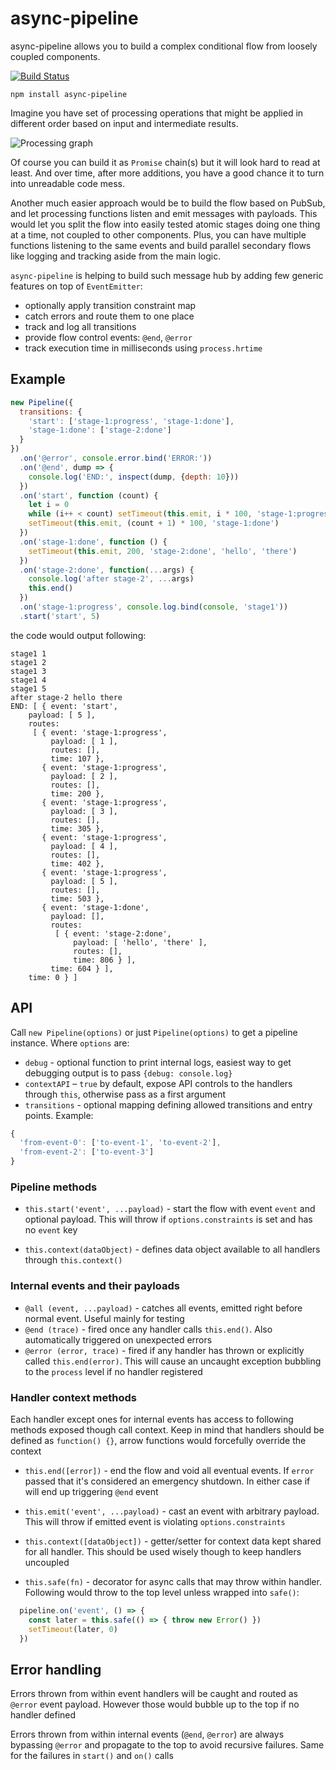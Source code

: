 # async-pipeline

async-pipeline allows you to build a complex conditional flow from loosely coupled components.

[![Build Status](https://travis-ci.org/yavorskiy/async-pipeline.svg?branch=master)](https://travis-ci.org/yavorskiy/async-pipeline)

```
npm install async-pipeline
```

Imagine you have set of processing operations that might be applied in different order based on input and intermediate results.

![Processing graph](https://cdn.rawgit.com/yavorskiy/async-pipeline/04a50bbe/docs/graph.svg)

Of course you can build it as `Promise` chain(s) but it will look hard to read at least. And over time, after more additions, you have a good chance it to turn into unreadable code mess.

Another much easier approach would be to build the flow based on PubSub, and let processing functions listen and emit messages with payloads. This would let you split the flow into easily tested atomic stages doing one thing at a time, not coupled to other components. Plus, you can have multiple functions listening to the same events and build parallel secondary flows like logging and tracking aside from the main logic.

`async-pipeline` is helping to build such message hub by adding few generic features on top of `EventEmitter`:

- optionally apply transition constraint map
- catch errors and route them to one place
- track and log all transitions
- provide flow control events: `@end`, `@error`
- track execution time in milliseconds using `process.hrtime`

## Example

```js
new Pipeline({
  transitions: {
    'start': ['stage-1:progress', 'stage-1:done'],
    'stage-1:done': ['stage-2:done']
  }
})
  .on('@error', console.error.bind('ERROR:'))
  .on('@end', dump => {
    console.log('END:', inspect(dump, {depth: 10}))
  })
  .on('start', function (count) {
    let i = 0
    while (i++ < count) setTimeout(this.emit, i * 100, 'stage-1:progress', i)
    setTimeout(this.emit, (count + 1) * 100, 'stage-1:done')
  })
  .on('stage-1:done', function () {
    setTimeout(this.emit, 200, 'stage-2:done', 'hello', 'there')
  })
  .on('stage-2:done', function(...args) {
    console.log('after stage-2', ...args)
    this.end()
  })
  .on('stage-1:progress', console.log.bind(console, 'stage1'))
  .start('start', 5)
```

the code would output following:

```
stage1 1
stage1 2
stage1 3
stage1 4
stage1 5
after stage-2 hello there
END: [ { event: 'start',
    payload: [ 5 ],
    routes:
     [ { event: 'stage-1:progress',
         payload: [ 1 ],
         routes: [],
         time: 107 },
       { event: 'stage-1:progress',
         payload: [ 2 ],
         routes: [],
         time: 200 },
       { event: 'stage-1:progress',
         payload: [ 3 ],
         routes: [],
         time: 305 },
       { event: 'stage-1:progress',
         payload: [ 4 ],
         routes: [],
         time: 402 },
       { event: 'stage-1:progress',
         payload: [ 5 ],
         routes: [],
         time: 503 },
       { event: 'stage-1:done',
         payload: [],
         routes:
          [ { event: 'stage-2:done',
              payload: [ 'hello', 'there' ],
              routes: [],
              time: 806 } ],
         time: 604 } ],
    time: 0 } ]
```

## API

Call `new Pipeline(options)` or just `Pipeline(options)` to get a pipeline instance. Where `options` are:

- `debug` - optional function to print internal logs, easiest way to get debugging output is to pass `{debug: console.log}`
- `contextAPI` – `true` by default, expose API controls to the handlers through `this`, otherwise pass as a first argument
- `transitions` - optional mapping defining allowed transitions and entry points. Example:

```js
{
  'from-event-0': ['to-event-1', 'to-event-2'],
  'from-event-2': ['to-event-3']
}
```

### Pipeline methods

- `this.start('event', ...payload)` - start the flow with event `event` and optional payload. This will throw if `options.constraints` is set and has no `event` key

- `this.context(dataObject)` - defines data object available to all handlers through `this.context()`

### Internal events and their payloads

- `@all (event, ...payload)` - catches all events, emitted right before normal event. Useful mainly for testing
- `@end (trace)` - fired once any handler calls `this.end()`. Also automatically triggered on unexpected errors
- `@error (error, trace)` - fired if any handler has thrown or explicitly called `this.end(error)`. This will cause an uncaught exception bubbling to the `process` level if no handler registered

### Handler context methods

Each handler except ones for internal events has access to following methods exposed though call context. Keep in mind that handlers should be defined as `function() {}`, arrow functions would forcefully override the context

- `this.end([error])` - end the flow and void all eventual events. If `error` passed that it's considered an emergency shutdown. In either case if will end up triggering `@end` event

- `this.emit('event', ...payload)` - cast an event with arbitrary payload. This will throw if emitted event is violating `options.constraints`

- `this.context([dataObject])` - getter/setter for context data kept shared for all handler. This should be used wisely though to keep handlers uncoupled

- `this.safe(fn)` - decorator for async calls that may throw within handler. Following would throw to the top level unless wrapped into `safe()`:  

```js
  pipeline.on('event', () => {
    const later = this.safe(() => { throw new Error() })
    setTimeout(later, 0)
  })
```

## Error handling

Errors thrown from within event handlers will be caught and routed as `@error` event payload. However those would bubble up to the top if no handler defined

Errors thrown from within internal events (`@end`, `@error`) are always bypassing `@error` and propagate to the top to avoid recursive failures. Same for the failures in `start()` and `on()` calls
